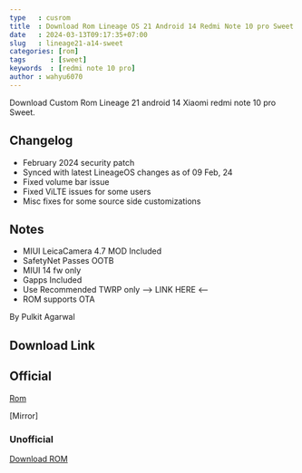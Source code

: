 ```yaml
---
type   : cusrom
title  : Download Rom Lineage OS 21 Android 14 Redmi Note 10 pro Sweet
date   : 2024-03-13T09:17:35+07:00
slug   : lineage21-a14-sweet
categories: [rom]
tags      : [sweet]
keywords  : [redmi note 10 pro]
author : wahyu6070
---
```


Download Custom Rom Lineage 21 android 14 Xiaomi redmi note 10 pro Sweet.


## Changelog
- February 2024 security patch
- Synced with latest LineageOS changes as of 09 Feb, 24
- Fixed volume bar issue
- Fixed ViLTE issues for some users
- Misc fixes for some source side customizations 

## Notes
- MIUI LeicaCamera 4.7 MOD Included
- SafetyNet Passes OOTB
- MIUI 14 fw only
- Gapps Included
- Use Recommended TWRP only --> LINK HERE <--
- ROM supports OTA

By Pulkit Agarwal

## Download Link
## Official
[Rom](https://t.me/wahyu6070files/275)


[Mirror]

### Unofficial
[Download ROM](https://downloads.pulkit077.workers.dev/0:/Downloads/lineage-21.0-20240209-UNOFFICIAL-sweet.zip)



